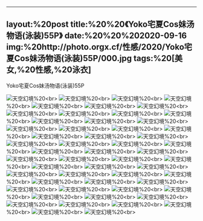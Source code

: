 ﻿---
layout:%20post
title:%20%20《Yoko宅夏Cos妹汤物语(泳装)55P》
date:%20%20%202020-09-16
img:%20http://photo.orgx.cf/性感/2020/Yoko宅夏Cos妹汤物语(泳装)55P/000.jpg
tags:%20[美女,%20性感,%20泳衣]
---

Yoko宅夏Cos妹汤物语(泳装)55P



![天空幻境](http://photo.orgx.cf/性感/2020/Yoko宅夏Cos妹汤物语(泳装)55P/001.jpg%20''天空幻境'')%20<br>
![天空幻境](http://photo.orgx.cf/性感/2020/Yoko宅夏Cos妹汤物语(泳装)55P/002.jpg%20''天空幻境'')%20<br>
![天空幻境](http://photo.orgx.cf/性感/2020/Yoko宅夏Cos妹汤物语(泳装)55P/003.jpg%20''天空幻境'')%20<br>
![天空幻境](http://photo.orgx.cf/性感/2020/Yoko宅夏Cos妹汤物语(泳装)55P/004.jpg%20''天空幻境'')%20<br>
![天空幻境](http://photo.orgx.cf/性感/2020/Yoko宅夏Cos妹汤物语(泳装)55P/005.jpg%20''天空幻境'')%20<br>
![天空幻境](http://photo.orgx.cf/性感/2020/Yoko宅夏Cos妹汤物语(泳装)55P/006.jpg%20''天空幻境'')%20<br>
![天空幻境](http://photo.orgx.cf/性感/2020/Yoko宅夏Cos妹汤物语(泳装)55P/007.jpg%20''天空幻境'')%20<br>
![天空幻境](http://photo.orgx.cf/性感/2020/Yoko宅夏Cos妹汤物语(泳装)55P/008.jpg%20''天空幻境'')%20<br>
![天空幻境](http://photo.orgx.cf/性感/2020/Yoko宅夏Cos妹汤物语(泳装)55P/009.jpg%20''天空幻境'')%20<br>
![天空幻境](http://photo.orgx.cf/性感/2020/Yoko宅夏Cos妹汤物语(泳装)55P/010.jpg%20''天空幻境'')%20<br>
![天空幻境](http://photo.orgx.cf/性感/2020/Yoko宅夏Cos妹汤物语(泳装)55P/011.jpg%20''天空幻境'')%20<br>
![天空幻境](http://photo.orgx.cf/性感/2020/Yoko宅夏Cos妹汤物语(泳装)55P/012.jpg%20''天空幻境'')%20<br>
![天空幻境](http://photo.orgx.cf/性感/2020/Yoko宅夏Cos妹汤物语(泳装)55P/013.jpg%20''天空幻境'')%20<br>
![天空幻境](http://photo.orgx.cf/性感/2020/Yoko宅夏Cos妹汤物语(泳装)55P/014.jpg%20''天空幻境'')%20<br>
![天空幻境](http://photo.orgx.cf/性感/2020/Yoko宅夏Cos妹汤物语(泳装)55P/015.jpg%20''天空幻境'')%20<br>
![天空幻境](http://photo.orgx.cf/性感/2020/Yoko宅夏Cos妹汤物语(泳装)55P/016.jpg%20''天空幻境'')%20<br>
![天空幻境](http://photo.orgx.cf/性感/2020/Yoko宅夏Cos妹汤物语(泳装)55P/017.jpg%20''天空幻境'')%20<br>
![天空幻境](http://photo.orgx.cf/性感/2020/Yoko宅夏Cos妹汤物语(泳装)55P/018.jpg%20''天空幻境'')%20<br>
![天空幻境](http://photo.orgx.cf/性感/2020/Yoko宅夏Cos妹汤物语(泳装)55P/019.jpg%20''天空幻境'')%20<br>
![天空幻境](http://photo.orgx.cf/性感/2020/Yoko宅夏Cos妹汤物语(泳装)55P/020.jpg%20''天空幻境'')%20<br>
![天空幻境](http://photo.orgx.cf/性感/2020/Yoko宅夏Cos妹汤物语(泳装)55P/021.jpg%20''天空幻境'')%20<br>
![天空幻境](http://photo.orgx.cf/性感/2020/Yoko宅夏Cos妹汤物语(泳装)55P/022.jpg%20''天空幻境'')%20<br>
![天空幻境](http://photo.orgx.cf/性感/2020/Yoko宅夏Cos妹汤物语(泳装)55P/023.jpg%20''天空幻境'')%20<br>
![天空幻境](http://photo.orgx.cf/性感/2020/Yoko宅夏Cos妹汤物语(泳装)55P/024.jpg%20''天空幻境'')%20<br>
![天空幻境](http://photo.orgx.cf/性感/2020/Yoko宅夏Cos妹汤物语(泳装)55P/025.jpg%20''天空幻境'')%20<br>
![天空幻境](http://photo.orgx.cf/性感/2020/Yoko宅夏Cos妹汤物语(泳装)55P/026.jpg%20''天空幻境'')%20<br>
![天空幻境](http://photo.orgx.cf/性感/2020/Yoko宅夏Cos妹汤物语(泳装)55P/027.jpg%20''天空幻境'')%20<br>
![天空幻境](http://photo.orgx.cf/性感/2020/Yoko宅夏Cos妹汤物语(泳装)55P/028.jpg%20''天空幻境'')%20<br>
![天空幻境](http://photo.orgx.cf/性感/2020/Yoko宅夏Cos妹汤物语(泳装)55P/029.jpg%20''天空幻境'')%20<br>
![天空幻境](http://photo.orgx.cf/性感/2020/Yoko宅夏Cos妹汤物语(泳装)55P/030.jpg%20''天空幻境'')%20<br>
![天空幻境](http://photo.orgx.cf/性感/2020/Yoko宅夏Cos妹汤物语(泳装)55P/031.jpg%20''天空幻境'')%20<br>
![天空幻境](http://photo.orgx.cf/性感/2020/Yoko宅夏Cos妹汤物语(泳装)55P/032.jpg%20''天空幻境'')%20<br>
![天空幻境](http://photo.orgx.cf/性感/2020/Yoko宅夏Cos妹汤物语(泳装)55P/033.jpg%20''天空幻境'')%20<br>
![天空幻境](http://photo.orgx.cf/性感/2020/Yoko宅夏Cos妹汤物语(泳装)55P/034.jpg%20''天空幻境'')%20<br>
![天空幻境](http://photo.orgx.cf/性感/2020/Yoko宅夏Cos妹汤物语(泳装)55P/035.jpg%20''天空幻境'')%20<br>
![天空幻境](http://photo.orgx.cf/性感/2020/Yoko宅夏Cos妹汤物语(泳装)55P/036.jpg%20''天空幻境'')%20<br>
![天空幻境](http://photo.orgx.cf/性感/2020/Yoko宅夏Cos妹汤物语(泳装)55P/037.jpg%20''天空幻境'')%20<br>
![天空幻境](http://photo.orgx.cf/性感/2020/Yoko宅夏Cos妹汤物语(泳装)55P/038.jpg%20''天空幻境'')%20<br>
![天空幻境](http://photo.orgx.cf/性感/2020/Yoko宅夏Cos妹汤物语(泳装)55P/039.jpg%20''天空幻境'')%20<br>
![天空幻境](http://photo.orgx.cf/性感/2020/Yoko宅夏Cos妹汤物语(泳装)55P/040.jpg%20''天空幻境'')%20<br>
![天空幻境](http://photo.orgx.cf/性感/2020/Yoko宅夏Cos妹汤物语(泳装)55P/041.jpg%20''天空幻境'')%20<br>
![天空幻境](http://photo.orgx.cf/性感/2020/Yoko宅夏Cos妹汤物语(泳装)55P/042.jpg%20''天空幻境'')%20<br>
![天空幻境](http://photo.orgx.cf/性感/2020/Yoko宅夏Cos妹汤物语(泳装)55P/043.jpg%20''天空幻境'')%20<br>
![天空幻境](http://photo.orgx.cf/性感/2020/Yoko宅夏Cos妹汤物语(泳装)55P/044.jpg%20''天空幻境'')%20<br>
![天空幻境](http://photo.orgx.cf/性感/2020/Yoko宅夏Cos妹汤物语(泳装)55P/045.jpg%20''天空幻境'')%20<br>
![天空幻境](http://photo.orgx.cf/性感/2020/Yoko宅夏Cos妹汤物语(泳装)55P/046.jpg%20''天空幻境'')%20<br>
![天空幻境](http://photo.orgx.cf/性感/2020/Yoko宅夏Cos妹汤物语(泳装)55P/047.jpg%20''天空幻境'')%20<br>
![天空幻境](http://photo.orgx.cf/性感/2020/Yoko宅夏Cos妹汤物语(泳装)55P/048.jpg%20''天空幻境'')%20<br>
![天空幻境](http://photo.orgx.cf/性感/2020/Yoko宅夏Cos妹汤物语(泳装)55P/049.jpg%20''天空幻境'')%20<br>
![天空幻境](http://photo.orgx.cf/性感/2020/Yoko宅夏Cos妹汤物语(泳装)55P/050.jpg%20''天空幻境'')%20<br>
![天空幻境](http://photo.orgx.cf/性感/2020/Yoko宅夏Cos妹汤物语(泳装)55P/051.jpg%20''天空幻境'')%20<br>
![天空幻境](http://photo.orgx.cf/性感/2020/Yoko宅夏Cos妹汤物语(泳装)55P/052.jpg%20''天空幻境'')%20<br>
![天空幻境](http://photo.orgx.cf/性感/2020/Yoko宅夏Cos妹汤物语(泳装)55P/053.jpg%20''天空幻境'')%20<br>
![天空幻境](http://photo.orgx.cf/性感/2020/Yoko宅夏Cos妹汤物语(泳装)55P/054.jpg%20''天空幻境'')%20<br>
![天空幻境](http://photo.orgx.cf/性感/2020/Yoko宅夏Cos妹汤物语(泳装)55P/055.jpg%20''天空幻境'')%20<br>